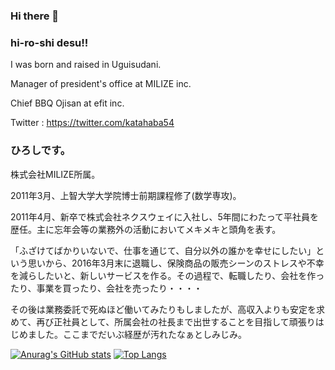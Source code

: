 ### Hi there 👋

### hi-ro-shi desu!!

I was born and raised in Uguisudani.

Manager of president's office at MILIZE inc.

Chief BBQ Ojisan at efit inc.

Twitter : https://twitter.com/katahaba54

### ひろしです。

株式会社MILIZE所属。

2011年3月、上智大学大学院博士前期課程修了(数学専攻)。

2011年4月、新卒で株式会社ネクスウェイに入社し、5年間にわたって平社員を歴任。主に忘年会等の業務外の活動においてメキメキと頭角を表す。

「ふざけてばかりいないで、仕事を通じて、自分以外の誰かを幸せにしたい」という思いから、2016年3月末に退職し、保険商品の販売シーンのストレスや不幸を減らしたいと、新しいサービスを作る。その過程で、転職したり、会社を作ったり、事業を買ったり、会社を売ったり・・・・

その後は業務委託で死ぬほど働いてみたりもしましたが、高収入よりも安定を求めて、再び正社員として、所属会社の社長まで出世することを目指して頑張りはじめました。ここまでだいぶ経歴が汚れたなぁとしみじみ。

[![Anurag's GitHub stats](https://github-readme-stats.vercel.app/api?username=hi-ro-shi)](https://github.com/anuraghazra/github-readme-stats)
[![Top Langs](https://github-readme-stats.vercel.app/api/top-langs/?username=hi-ro-shi&layout=compact)](https://github.com/anuraghazra/github-readme-stats)


<!--
**hi-ro-shi/hi-ro-shi** is a ✨ _special_ ✨ repository because its `README.md` (this file) appears on your GitHub profile.

Here are some ideas to get you started:

- 🔭 I’m currently working on ...
- 🌱 I’m currently learning ...
- 👯 I’m looking to collaborate on ...
- 🤔 I’m looking for help with ...
- 💬 Ask me about ...
- 📫 How to reach me: ...
- 😄 Pronouns: ...
- ⚡ Fun fact: ...
-->
